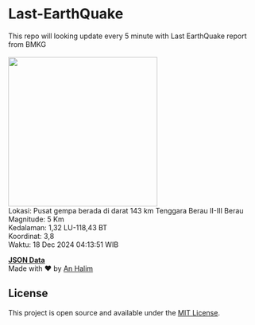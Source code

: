 # Last-EarthQuake
This repo will looking update every 5 minute with Last EarthQuake report from BMKG
<br>
<br>
<img src="undefined" width="300"/>
<br>
Lokasi: Pusat gempa berada di darat 143 km Tenggara Berau  II-III Berau <br>
Magnitude: 5 Km <br>
Kedalaman: 1,32 LU-118,43 BT <br>
Koordinat: 3,8 <br>
Waktu: 18 Dec 2024 04:13:51 WIB <br>

<a href="./data/data.json">**JSON Data**</a>
<br>
Made with ❤️ by <a href="https://github.com/an-halim">An Halim</a>
## License

This project is open source and available under the [MIT License](LICENSE).
